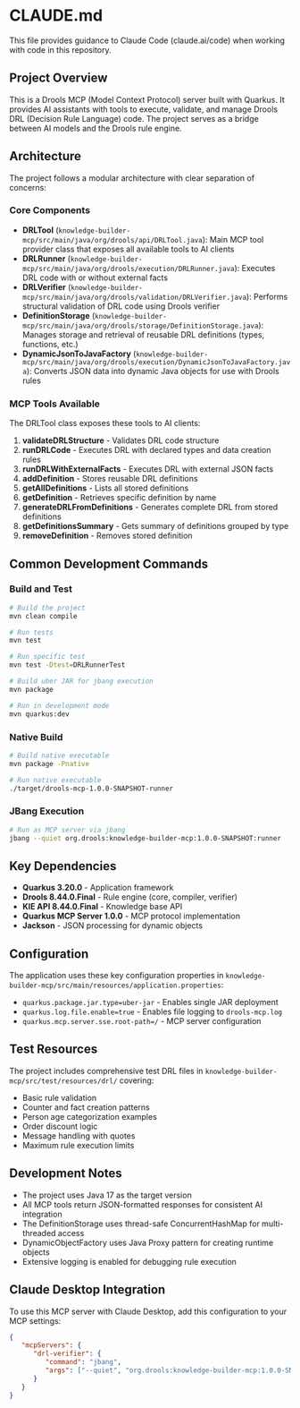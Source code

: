 # CLAUDE.md

This file provides guidance to Claude Code (claude.ai/code) when working with code in this repository.

## Project Overview

This is a Drools MCP (Model Context Protocol) server built with Quarkus. It provides AI assistants with tools to execute, validate, and manage Drools DRL (Decision Rule Language) code. The project serves as a bridge between AI models and the Drools rule engine.

## Architecture

The project follows a modular architecture with clear separation of concerns:

### Core Components

- **DRLTool** (`knowledge-builder-mcp/src/main/java/org/drools/api/DRLTool.java`): Main MCP tool provider class that exposes all available tools to AI clients
- **DRLRunner** (`knowledge-builder-mcp/src/main/java/org/drools/execution/DRLRunner.java`): Executes DRL code with or without external facts
- **DRLVerifier** (`knowledge-builder-mcp/src/main/java/org/drools/validation/DRLVerifier.java`): Performs structural validation of DRL code using Drools verifier
- **DefinitionStorage** (`knowledge-builder-mcp/src/main/java/org/drools/storage/DefinitionStorage.java`): Manages storage and retrieval of reusable DRL definitions (types, functions, etc.)
- **DynamicJsonToJavaFactory** (`knowledge-builder-mcp/src/main/java/org/drools/execution/DynamicJsonToJavaFactory.java`): Converts JSON data into dynamic Java objects for use with Drools rules

### MCP Tools Available

The DRLTool class exposes these tools to AI clients:

1. **validateDRLStructure** - Validates DRL code structure
2. **runDRLCode** - Executes DRL with declared types and data creation rules
3. **runDRLWithExternalFacts** - Executes DRL with external JSON facts
4. **addDefinition** - Stores reusable DRL definitions
5. **getAllDefinitions** - Lists all stored definitions
6. **getDefinition** - Retrieves specific definition by name
7. **generateDRLFromDefinitions** - Generates complete DRL from stored definitions
8. **getDefinitionsSummary** - Gets summary of definitions grouped by type
9. **removeDefinition** - Removes stored definition

## Common Development Commands

### Build and Test
```bash
# Build the project
mvn clean compile

# Run tests
mvn test

# Run specific test
mvn test -Dtest=DRLRunnerTest

# Build uber JAR for jbang execution
mvn package

# Run in development mode
mvn quarkus:dev
```

### Native Build
```bash
# Build native executable
mvn package -Pnative

# Run native executable
./target/drools-mcp-1.0.0-SNAPSHOT-runner
```

### JBang Execution
```bash
# Run as MCP server via jbang
jbang --quiet org.drools:knowledge-builder-mcp:1.0.0-SNAPSHOT:runner
```

## Key Dependencies

- **Quarkus 3.20.0** - Application framework
- **Drools 8.44.0.Final** - Rule engine (core, compiler, verifier)
- **KIE API 8.44.0.Final** - Knowledge base API
- **Quarkus MCP Server 1.0.0** - MCP protocol implementation
- **Jackson** - JSON processing for dynamic objects

## Configuration

The application uses these key configuration properties in `knowledge-builder-mcp/src/main/resources/application.properties`:

- `quarkus.package.jar.type=uber-jar` - Enables single JAR deployment
- `quarkus.log.file.enable=true` - Enables file logging to `drools-mcp.log`
- `quarkus.mcp.server.sse.root-path=/` - MCP server configuration

## Test Resources

The project includes comprehensive test DRL files in `knowledge-builder-mcp/src/test/resources/drl/` covering:
- Basic rule validation
- Counter and fact creation patterns
- Person age categorization examples
- Order discount logic
- Message handling with quotes
- Maximum rule execution limits

## Development Notes

- The project uses Java 17 as the target version
- All MCP tools return JSON-formatted responses for consistent AI integration
- The DefinitionStorage uses thread-safe ConcurrentHashMap for multi-threaded access
- DynamicObjectFactory uses Java Proxy pattern for creating runtime objects
- Extensive logging is enabled for debugging rule execution

## Claude Desktop Integration

To use this MCP server with Claude Desktop, add this configuration to your MCP settings:

```json
{
   "mcpServers": {
      "drl-verifier": {
         "command": "jbang",
         "args": ["--quiet", "org.drools:knowledge-builder-mcp:1.0.0-SNAPSHOT:runner"]
      }
   }
}
```
